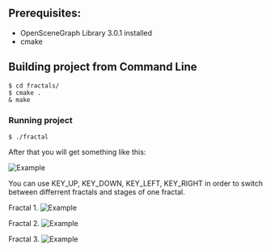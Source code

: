 ## Prerequisites:

* OpenSceneGraph Library 3.0.1 installed
* cmake

## Building project from Command Line

    $ cd fractals/
    $ cmake .
    & make
    
### Running project
    
    $ ./fractal

After that you will get something like this:

![Example](https://dl.dropboxusercontent.com/s/9otagf2vs4uquor/%D0%A1%D0%BD%D0%B8%D0%BC%D0%BE%D0%BA%20%D1%8D%D0%BA%D1%80%D0%B0%D0%BD%D0%B0%20%D0%BE%D1%82%202013-09-26%2015%3A23%3A56.png?token_hash=AAEnYDJGJUjRIgavVQzPt2pogkHPmzlqQo06dto2NgBy-A&dl=1)

You can use KEY_UP, KEY_DOWN, KEY_LEFT, KEY_RIGHT in order to switch between differrent fractals and stages of one fractal.

Fractal 1.
![Example](https://dl.dropboxusercontent.com/s/827imgp11pog0jo/%D0%A1%D0%BD%D0%B8%D0%BC%D0%BE%D0%BA%20%D1%8D%D0%BA%D1%80%D0%B0%D0%BD%D0%B0%20%D0%BE%D1%82%202013-09-26%2015%3A24%3A57.png?token_hash=AAGXi48I9zp4zjGPW_Ncyg_gcHXgAoDoZ8_Z46bg3h2Oxw&dl=1)

Fractal 2.
![Example](https://dl.dropboxusercontent.com/s/g6m8bv2hq37t1gr/%D0%A1%D0%BD%D0%B8%D0%BC%D0%BE%D0%BA%20%D1%8D%D0%BA%D1%80%D0%B0%D0%BD%D0%B0%20%D0%BE%D1%82%202013-09-26%2015%3A25%3A37.png?token_hash=AAFUhYiAgHTFNosRINjqblIm5ExecMkNG7mV1Am12NqARg&dl=1)

Fractal 3.
![Example](https://dl.dropboxusercontent.com/s/z5teppkz8w0l9ex/%D0%A1%D0%BD%D0%B8%D0%BC%D0%BE%D0%BA%20%D1%8D%D0%BA%D1%80%D0%B0%D0%BD%D0%B0%20%D0%BE%D1%82%202013-09-26%2015%3A26%3A05.png?token_hash=AAEMiErCd8J05Mm-28FMAKewjiU40L62uzEz0khAu4H_7A&dl=1)
